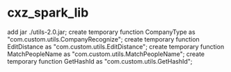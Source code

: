 # cxz_spark_lib
add jar ./utils-2.0.jar;
create temporary function CompanyType as "com.custom.utils.CompanyRecognize";
create temporary function EditDistance as "com.custom.utils.EditDistance";
create temporary function MatchPeopleName as "com.custom.utils.MatchPeopleName";
create temporary function GetHashId as "com.custom.utils.GetHashId";

